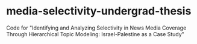 # media-selectivity-undergrad-thesis
Code for "Identifying and Analyzing Selectivity in News Media Coverage Through Hierarchical Topic Modeling: Israel-Palestine as a Case Study"
